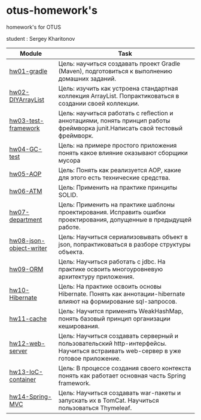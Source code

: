 # otus-homework's
homework's for OTUS

student : Sergey Kharitonov

|Module|Task|
--- | --- |  
|[hw01-gradle](https://github.com/skharitonov95/otus-homeworks/tree/master/hw01-gradle)|Цель: научиться создавать проект Gradle (Maven), подготовиться к выполнению домашних заданий.|
|[hw02-DIYArrayList](https://github.com/skharitonov95/otus-homeworks/tree/master/hw02-DIYArrayList)|Цель: изучить как устроена стандартная коллекция ArrayList. Попрактиковаться в создании своей коллекции.|
|[hw03-test-framework](https://github.com/skharitonov95/otus-homeworks/tree/master/hw03-test-framework)|Цель: научиться работать с reflection и аннотациями, понять принцип работы фреймворка junit.Написать свой тестовый фреймворк.|
|[hw04-GC-test](https://github.com/skharitonov95/otus-homeworks/tree/master/hw04-GC-test)|Цель: на примере простого приложения понять какое влияние оказывают сборщики мусора|
|[hw05-AOP](https://github.com/skharitonov95/otus-homeworks/tree/master/hw05-AOP)|Цель: Понять как реализуется AOP, какие для этого есть технические средства.|
|[hw06-ATM](https://github.com/skharitonov95/otus-homeworks/tree/master/hw06-ATM)|Цель: Применить на практике принципы SOLID.|
|[hw07-department](https://github.com/skharitonov95/otus-homeworks/tree/master/hw07-department)|Цель: Применить на практике шаблоны проектирования. Исправить ошибки проектирования, допущенные в предыдущей работе.|
|[hw08-json-object-writer](https://github.com/skharitonov95/otus-homeworks/tree/master/hw08-json-object-writer)|Цель: Научиться сериализовывать объект в json, попрактиковаться в разборе структуры объекта.|
|[hw09-ORM](https://github.com/skharitonov95/otus-homeworks/tree/master/hw09-ORM)|Цель: Научиться работать с jdbc. На практике освоить многоуровневую архитектуру приложения.|
|[hw10-Hibernate](https://github.com/skharitonov95/otus-homeworks/tree/master/hw10-Hibernate)|Цель: На практике освоить основы Hibernate. Понять как аннотации-hibernate влияют на формирование sql-запросов.|
|[hw11-cache](https://github.com/skharitonov95/otus-homeworks/tree/master/hw11-cache)|Цель: Научится применять WeakHashMap, понять базовый принцип организации кеширования.|
|[hw12-web-server](https://github.com/skharitonov95/otus-homeworks/tree/master/hw12-web-server)|Цель: Научиться создавать серверный и пользовательский http-интерфейсы. Научиться встраивать web-сервер в уже готовое приложение.|
|[hw13-IoC-container](https://github.com/skharitonov95/otus-homeworks/tree/master/hw13-IoC-container)|Цель: В процессе создания своего контекста понять как работает основная часть Spring framework.|
|[hw14-Spring-MVC](https://github.com/skharitonov95/otus-homeworks/tree/master/hw14-Spring-MVC)|Цель: Научиться создавать war-пакеты и запускать их в TomCat. Научиться пользоваться Thymeleaf.|